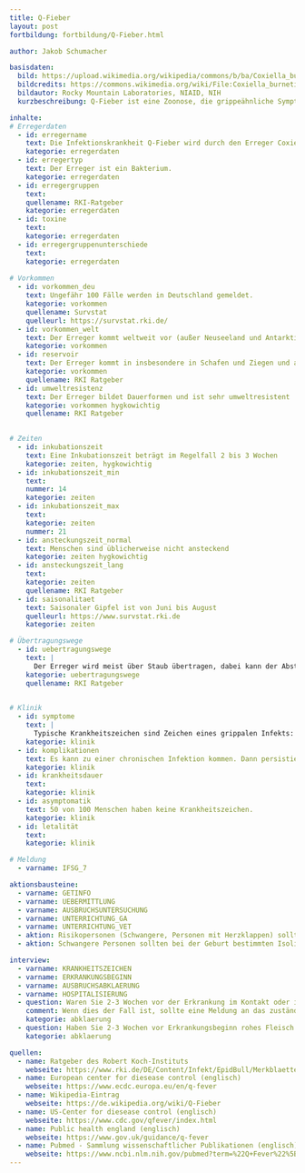 ```yaml
---
title: Q-Fieber
layout: post
fortbildung: fortbildung/Q-Fieber.html

author: Jakob Schumacher

basisdaten:
  bild: https://upload.wikimedia.org/wikipedia/commons/b/ba/Coxiella_burnetii_01.JPG
  bildcredits: https://commons.wikimedia.org/wiki/File:Coxiella_burnetii_01.JPG
  bildautor: Rocky Mountain Laboratories, NIAID, NIH 
  kurzbeschreibung: Q-Fieber ist eine Zoonose, die grippeähnliche Symptome verursacht. Sie tritt in Gebieten mit Schafshaltung auf. Der Erreger ähnelt der Legionellose.

inhalte:  
# Erregerdaten
  - id: erregername
    text: Die Infektionskrankheit Q-Fieber wird durch den Erreger Coxiella burnetii hervorgerufen. 
    kategorie: erregerdaten
  - id: erregertyp
    text: Der Erreger ist ein Bakterium. 
    kategorie: erregerdaten
  - id: erregergruppen
    text: 
    quellename: RKI-Ratgeber 
    kategorie: erregerdaten
  - id: toxine
    text: 
    kategorie: erregerdaten
  - id: erregergruppenunterschiede
    text: 
    kategorie: erregerdaten
    
# Vorkommen
  - id: vorkommen_deu
    text: Ungefähr 100 Fälle werden in Deutschland gemeldet.
    kategorie: vorkommen
    quellename: Survstat
    quelleurl: https://survstat.rki.de/
  - id: vorkommen_welt
    text: Der Erreger kommt weltweit vor (außer Neuseeland und Antarktis)
    kategorie: vorkommen
  - id: reservoir
    text: Der Erreger kommt in insbesondere in Schafen und Ziegen und anderen Paarhufern vor. Zusätzlich kommt der Erreger in Zecken vor. Viele weitere Tierarten können betroffen sein
    kategorie: vorkommen
    quellename: RKI Ratgeber
  - id: umweltresistenz
    text: Der Erreger bildet Dauerformen und ist sehr umweltresistent 
    kategorie: vorkommen hygkowichtig
    quellename: RKI Ratgeber 

    
# Zeiten
  - id: inkubationszeit
    text: Eine Inkubationszeit beträgt im Regelfall 2 bis 3 Wochen
    kategorie: zeiten, hygkowichtig
  - id: inkubationszeit_min
    text: 
    nummer: 14
    kategorie: zeiten
  - id: inkubationszeit_max
    text:
    kategorie: zeiten
    nummer: 21
  - id: ansteckungszeit_normal
    text: Menschen sind üblicherweise nicht ansteckend
    kategorie: zeiten hygkowichtig
  - id: ansteckungszeit_lang 
    text: 
    kategorie: zeiten
    quellename: RKI Ratgeber
  - id: saisonalitaet
    text: Saisonaler Gipfel ist von Juni bis August
    quelleurl: https://www.survstat.rki.de
    kategorie: zeiten

# Übertragungswege
  - id: uebertragungswege
    text: | 
      Der Erreger wird meist über Staub übertragen, dabei kann der Abstand zwischen Quelle und Infektionsort 2km betragen. Ein direkter Kontakt zu Tieren ist ebenfalls ein relevanter Übertragungsweg. Selten kommt vor eine Übertragung durch Lebensmittel, während der Schwangerschaft oder von Mensch-zu-Mensch. Zecken übertragen Q-Fieber nicht auf Menschen.
    kategorie: uebertragungswege 
    quellename: RKI Ratgeber
    

# Klinik
  - id: symptome
    text: |
      Typische Krankheitszeichen sind Zeichen eines grippalen Infekts: hohes Fieber, Muskelschmerzen, Stirnkopfschmerzen, Pneumonie und Hepatitis. Bei Schwangeren kann es zu Aborten kommen. 
    kategorie: klinik
  - id: komplikationen
    text: Es kann zu einer chronischen Infektion kommen. Dann persistiert der Erreger in verschiedenen Organen. Häufig ist eine Herzklappenentzündung.
    kategorie: klinik
  - id: krankheitsdauer
    text: 
    kategorie: klinik
  - id: asymptomatik
    text: 50 von 100 Menschen haben keine Krankheitszeichen.
    kategorie: klinik
  - id: letalität
    text: 
    kategorie: klinik

# Meldung
  - varname: IFSG_7

aktionsbausteine:
  - varname: GETINFO
  - varname: UEBERMITTLUNG
  - varname: AUSBRUCHSUNTERSUCHUNG
  - varname: UNTERRICHTUNG_GA
  - varname: UNTERRICHTUNG_VET
  - aktion: Risikopersonen (Schwangere, Personen mit Herzklappen) sollten in spezialisierter ärztlicher Behandlung sein und ggf. prophylaktische Antibiotika bekommen.
  - aktion: Schwangere Personen sollten bei der Geburt bestimmten Isolierungsmaßnahmen unterliegen.

interview:     
  - varname: KRANKHEITSZEICHEN
  - varname: ERKRANKUNGSBEGINN
  - varname: AUSBRUCHSABKLAERUNG
  - varname: HOSPITALISIERUNG
  - question: Waren Sie 2-3 Wochen vor der Erkrankung im Kontakt oder in der Nähe von Schafen/Ziegen oder Rindern
    comment: Wenn dies der Fall ist, sollte eine Meldung an das zuständige Veterinäramt erfolgen. 
    kategorie: abklaerung
  - question: Haben Sie 2-3 Wochen vor Erkrankungsbeginn rohes Fleisch von Schafen, Ziegen oder Rindern gegessen.
    kategorie: abklaerung

quellen:
  - name: Ratgeber des Robert Koch-Instituts
    webseite: https://www.rki.de/DE/Content/Infekt/EpidBull/Merkblaetter/Ratgeber_Q-Fieber.html#doc2398338bodyText4
  - name: European center for diesease control (englisch)
    webseite: https://www.ecdc.europa.eu/en/q-fever
  - name: Wikipedia-Eintrag
    webseite: https://de.wikipedia.org/wiki/Q-Fieber
  - name: US-Center for diesease control (englisch)
    webseite: https://www.cdc.gov/qfever/index.html
  - name: Public health england (englisch)
    webseite: https://www.gov.uk/guidance/q-fever
  - name: Pubmed - Sammlung wissenschaftlicher Publikationen (englisch)
    webseite: https://www.ncbi.nlm.nih.gov/pubmed?term=%22Q+Fever%22%5BMesh%5D
---
```

